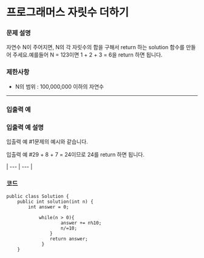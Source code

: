 # 프로그래머스 자릿수 더하기

### **문제 설명**

자연수 N이 주어지면, N의 각 자릿수의 합을 구해서 return 하는 solution 함수를 만들어 주세요.예를들어 N = 123이면 1 + 2 + 3 = 6을 return 하면 됩니다.

### 제한사항

- N의 범위 : 100,000,000 이하의 자연수

---

### 입출력 예

### 입출력 예 설명

입출력 예 #1문제의 예시와 같습니다.

입출력 예 #29 + 8 + 7 = 24이므로 24를 return 하면 됩니다.

| --- | --- |

### 코드

```
public class Solution {
	public int solution(int n) {
		int answer = 0;
    
			while(n > 0){
			        answer += n%10;
			        n/=10;
			    }
			    return answer;
			 }
	}
```